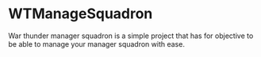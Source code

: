 # WTManageSquadron
War thunder manager squadron is a simple project that has for objective to be able to manage your manager squadron with ease.
